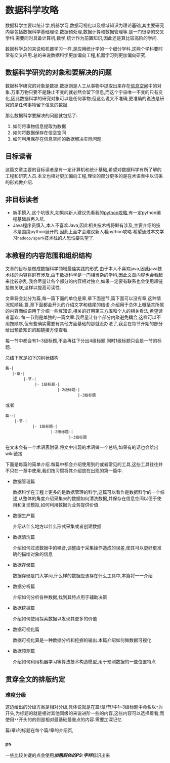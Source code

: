 # 数据科学攻略

数据科学主要以统计学,机器学习,数据可视化以及领域知识为理论基础,其主要研究内容包括数据科学基础理论,数据预处理,数据计算和数据管理等.是一门很杂的交叉学科.需要同时具备计算机,数学,统计作为前置知识,因此还是算比较高阶的学问.

数据科学总的来说和机器学习一样,是应用统计学的一个细分学科,这两个学科要时常有交叉应用.总的来说数据科学更加偏向工程,机器学习则更加偏向研究.

## 数据科学研究的对象和要解决的问题

数据科学研究的对象是数据,数据则是人工从事物中提取出来存在[信息空间]()中的对象.万事万物只要不是静止不变的就必然会留下信息,而这个宇宙唯一不变的只有变化,因此数据科学的研究对象可以是任何事物;但这么说又不准确,更准确的说法是研究的是任何事物留下信息的数据.

那么数据科学要解决的问题就包括了:

1. 如何将事物信息提取为数据
2. 如何将数据保存在信息空间
3. 如何利用保存在信息空间的数据解决实际问题.


## 目标读者

这篇文章主要的目标读者是有一定计算机和统计基础,希望对数据科学有所了解的工程和研究人员.本文也相对更加偏向工程,理论的部分更多的是在术语表中以词条的形式做介绍.

## 非目标读者

+ 新手慎入,这个坑很大,如果纯新人建议先看我的[python攻略](http://blog.hszofficial.site/TutorialForPython/),有一定python编程基础后再入坑.
+ Java程序员慎入,本人不喜欢Java,因此相关技术栈将鲜有涉及,主要介绍的技术是围绕python展开的,因此上面才会建议新人看python攻略.希望通过本文学习`hadoop/spark`技术栈的人恐怕要失望了.


## 本教程的内容范围和组织结构

文章的目标是做成数据科学领域最佳实践的形式,由于本人不喜欢java,因此java技术栈的内容将鲜有涉及,由于数据科学是一门相当杂的学科,因此文章内容也会看起来比较杂乱.我会尽量让各个部分的内容相对独立,如果一定要有联系也会使用超链接做关联,这样以提高可读性.

文章将会划分为篇,每一篇下面的单位是章,章下面是节,篇下面可以没有章,这种情况就顺延.篇,章下面都会开头的介绍文字和结尾的结语.介绍用于总体上概括其所属的内容而结语用于介绍一些豆知识,相关的好用第三方库和个人的相关看法,希望读者喜欢.
每一节则是单独的一篇文章.我尽量让各个部分内聚避免耦合,这样可以不用按顺序,但有些确实需要有其他方面基础的那就没办法了,我会在每节开始的部分给出预备知识的超链接方便查看.

每一节中都会有1~3级标题,不会再往下分出4级标题.同时1级标题只会是一节的标题.

总结下就是如下的树状结构

```shell
篇-|
   |-章-|
        |-节-|
             |- 1级标题-|
                       |-2级标题-|
                                |-3级标题
```

或者

```shell
篇--|
    |-节-|
            |- 1级标题-|
                    |-2级标题-|
                            |-3级标题
```

在文末会有一个术语表附录,将文中出现的术语做一个总结,如果有的话也会给出wiki链接

下面是每篇的简单介绍.每篇中都会介绍使用到的或者常见的工具,这些工具往往并不只在一章中使用,我们按习惯将其介绍放在出现的第一篇中.

+ 数据管理篇

    数据科学在工程上更多的是数据管理的科学,这篇可以看作是数据科学的一个综述,从整体的角度介绍采集来的数据如何清洗数据,并保存在信息空间以便于使用和复现模拟,如何利用数据为业务提供价值

+ 数据生产篇

    介绍从什么地方以什么形式采集或者创建数据

+ 数据清洗篇

    介绍如何过滤数据中的噪音,调整由于采集操作造成的误差,使其可以更好更准确的描绘对象的信息

+ 数据存储篇

    数据存储是门大学问,什么样的数据应该存在什么工具中,本篇将一一介绍

+ 数据分析篇

    介绍如何分析各种数据,找到其特点用于辅助决策

+ 数据挖掘篇

    介绍如何使用探索数据以发现其更多的价值

+ 数据可视化篇

    数据可视化算是一种数据分析和挖掘的输出.本篇介绍如何做数据可视化.

+ 数据预测篇

    介绍如何利用机器学习等算法技术构造模型,用于预测数据的一些位置特点



## 贯穿全文的排版约定

### 难度分级

这边给出的分级方案是相对分级,具体说就是在篇/章/节/中1~3级标题中命名以`*`为开头,为标题的就是相对其他同级的来说进阶一些的内容,这些内容可以选择着看;而使用`**`开头的的则是相对最基础最重点的内容.需要加深记忆

篇/章/的标题在每个篇/章的介绍页,


### ps

一些比较关键的点会使用***加粗斜体的PS:字样***标识出来
